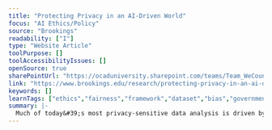 ```yaml
---
title: "Protecting Privacy in an AI-Driven World"
focus: "AI Ethics/Policy"
source: "Brookings"
readability: ["I"]
type: "Website Article"
toolPurpose: []
toolAccessibilityIssues: []
openSource: true
sharePointUrl: "https://ocaduniversity.sharepoint.com/teams/Team_WeCount/Shared%20Documents/Resources%20and%20Tools/Literature%20(curated)/Protecting%20privacy%20in%20an%20AI-driven%20world.pdf"
link: "https://www.brookings.edu/research/protecting-privacy-in-an-ai-driven-world/"
keywords: []
learnTags: ["ethics","fairness","framework","dataset","bias","government","business"]
summary: |-
  Much of today&#39;s most privacy-sensitive data analysis is driven by machine learning and algorithmic decision making. As artificial intelligence evolves and the analysis of personal information reaches new levels of power and speed, AI&#39;s ability to use personal information in ways that can intrude on privacy interests is magnified.
---
```


